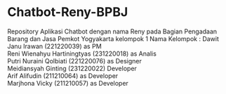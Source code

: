 # Chatbot-Reny-BPBJ
Repository Aplikasi Chatbot dengan nama Reny pada Bagian Pengadaan Barang dan Jasa Pemkot Yogyakarta kelompok 1
Nama Kelompok :
Dawit Janu Irawan (221220039) as PM <br>
Reni Wienahyu Hartiningtyas (231220018) as Analis <br>
Putri Nuraini Qolbiati (221220076) as Designer <br>
Meidiansyah Ginting (231220022) Developer <br>
Arif Alifudin (211210064) as Developer <br>
Marjhona Vicky (211210057) as Developer <br>
